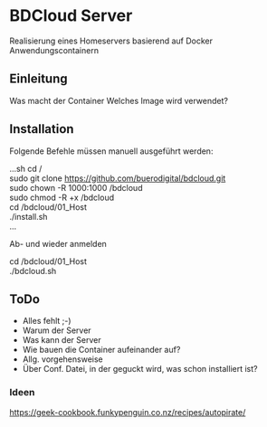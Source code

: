 # BDCloud Server

Realisierung eines Homeservers basierend auf Docker Anwendungscontainern
  

## Einleitung

Was macht der Container
Welches Image wird verwendet?


## Installation

Folgende Befehle müssen manuell ausgeführt werden:  

...sh
cd /  
sudo git clone https://github.com/buerodigital/bdcloud.git  
sudo chown -R 1000:1000 /bdcloud  
sudo chmod -R +x /bdcloud  
cd /bdcloud/01_Host  
./install.sh  
...

Ab- und wieder anmelden  
  
cd /bdcloud/01_Host  
./bdcloud.sh  


## ToDo

* Alles fehlt ;-) 
* Warum der Server
* Was kann der Server
* Wie bauen die Container aufeinander auf?
* Allg. vorgehensweise
* Über Conf. Datei, in der geguckt wird, was schon installiert ist?



### Ideen
<https://geek-cookbook.funkypenguin.co.nz/recipes/autopirate/>
